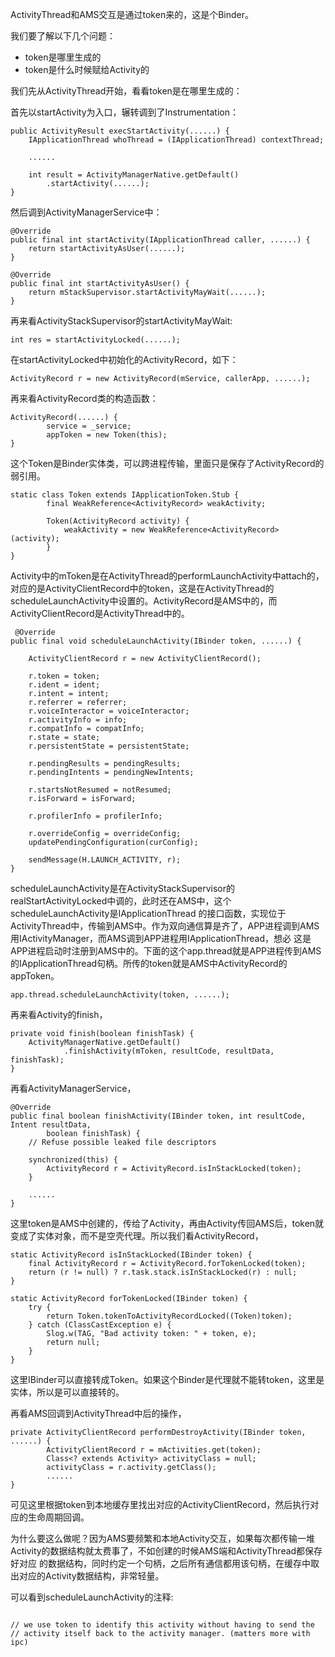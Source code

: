 ActivityThread和AMS交互是通过token来的，这是个Binder。

我们要了解以下几个问题：
 - token是哪里生成的
 - token是什么时候赋给Activity的

我们先从ActivityThread开始，看看token是在哪里生成的：

首先以startActivity为入口，辗转调到了Instrumentation：
```
public ActivityResult execStartActivity(......) {
    IApplicationThread whoThread = (IApplicationThread) contextThread;
    
    ...... 
    
    int result = ActivityManagerNative.getDefault()
        .startActivity(......);
}
```

然后调到ActivityManagerService中：

```
@Override
public final int startActivity(IApplicationThread caller, ......) {
    return startActivityAsUser(......);
}

@Override
public final int startActivityAsUser() {
    return mStackSupervisor.startActivityMayWait(......);
}
```

再来看ActivityStackSupervisor的startActivityMayWait:

```
int res = startActivityLocked(......);
```

在startActivityLocked中初始化的ActivityRecord，如下：

```
ActivityRecord r = new ActivityRecord(mService, callerApp, ......);

```

再来看ActivityRecord类的构造函数：

```
ActivityRecord(......) {
        service = _service;
        appToken = new Token(this);
}

```

这个Token是Binder实体类，可以跨进程传输，里面只是保存了ActivityRecord的弱引用。

```
static class Token extends IApplicationToken.Stub {
        final WeakReference<ActivityRecord> weakActivity;

        Token(ActivityRecord activity) {
            weakActivity = new WeakReference<ActivityRecord>(activity);
        }
}
```


Activity中的mToken是在ActivityThread的performLaunchActivity中attach的，对应的是ActivityClientRecord中的token，这是在ActivityThread的scheduleLaunchActivity中设置的。ActivityRecord是AMS中的，而ActivityClientRecord是ActivityThread中的。

```
 @Override
public final void scheduleLaunchActivity(IBinder token, ......) {

    ActivityClientRecord r = new ActivityClientRecord();

    r.token = token;
    r.ident = ident;
    r.intent = intent;
    r.referrer = referrer;
    r.voiceInteractor = voiceInteractor;
    r.activityInfo = info;
    r.compatInfo = compatInfo;
    r.state = state;
    r.persistentState = persistentState;

    r.pendingResults = pendingResults;
    r.pendingIntents = pendingNewIntents;

    r.startsNotResumed = notResumed;
    r.isForward = isForward;

    r.profilerInfo = profilerInfo;

    r.overrideConfig = overrideConfig;
    updatePendingConfiguration(curConfig);

    sendMessage(H.LAUNCH_ACTIVITY, r);
}
```

scheduleLaunchActivity是在ActivityStackSupervisor的realStartActivityLocked中调的，此时还在AMS中，这个scheduleLaunchActivity是IApplicationThread
的接口函数，实现位于ActivityThread中，传输到AMS中。作为双向通信算是齐了，APP进程调到AMS用IActivityManager，而AMS调到APP进程用IApplicationThread，想必
这是APP进程启动时注册到AMS中的。下面的这个app.thread就是APP进程传到AMS的IApplicationThread句柄。所传的token就是AMS中ActivityRecord的appToken。

```
app.thread.scheduleLaunchActivity(token, ......);

```


再来看Activity的finish，

```
private void finish(boolean finishTask) {
    ActivityManagerNative.getDefault()
            .finishActivity(mToken, resultCode, resultData, finishTask);
}
```

再看ActivityManagerService，

```
@Override
public final boolean finishActivity(IBinder token, int resultCode, Intent resultData,
        boolean finishTask) {
    // Refuse possible leaked file descriptors
    
    synchronized(this) {
        ActivityRecord r = ActivityRecord.isInStackLocked(token);
    }
    
    ......
}
```

这里token是AMS中创建的，传给了Activity，再由Activity传回AMS后，token就变成了实体对象，而不是空壳代理。所以我们看ActivityRecord，

```
static ActivityRecord isInStackLocked(IBinder token) {
    final ActivityRecord r = ActivityRecord.forTokenLocked(token);
    return (r != null) ? r.task.stack.isInStackLocked(r) : null;
}
    
static ActivityRecord forTokenLocked(IBinder token) {
    try {
        return Token.tokenToActivityRecordLocked((Token)token);
    } catch (ClassCastException e) {
        Slog.w(TAG, "Bad activity token: " + token, e);
        return null;
    }
}

```

这里IBinder可以直接转成Token。如果这个Binder是代理就不能转token，这里是实体，所以是可以直接转的。

再看AMS回调到ActivityThread中后的操作，

```
private ActivityClientRecord performDestroyActivity(IBinder token, ......) {
        ActivityClientRecord r = mActivities.get(token);
        Class<? extends Activity> activityClass = null;
        activityClass = r.activity.getClass();
        ......
}
```

可见这里根据token到本地缓存里找出对应的ActivityClientRecord，然后执行对应的生命周期回调。

为什么要这么做呢？因为AMS要频繁和本地Activity交互，如果每次都传输一堆Activity的数据结构就太费事了，不如创建的时候AMS端和ActivityThread都保存好对应
的数据结构，同时约定一个句柄，之后所有通信都用该句柄，在缓存中取出对应的Activity数据结构，非常轻量。

可以看到scheduleLaunchActivity的注释:

```

// we use token to identify this activity without having to send the
// activity itself back to the activity manager. (matters more with ipc)
```